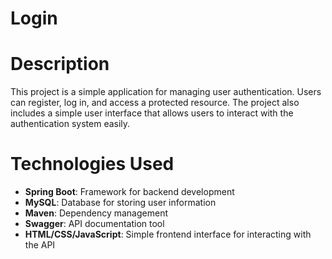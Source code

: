 # Login 
# Description
This project is a simple application for managing user authentication. Users can register, log in, and access a protected resource. The project also includes a simple user interface that allows users to interact with the authentication system easily.

# Technologies Used
- **Spring Boot**: Framework for backend development
- **MySQL**: Database for storing user information
- **Maven**: Dependency management
- **Swagger**: API documentation tool
- **HTML/CSS/JavaScript**: Simple frontend interface for interacting with the API
